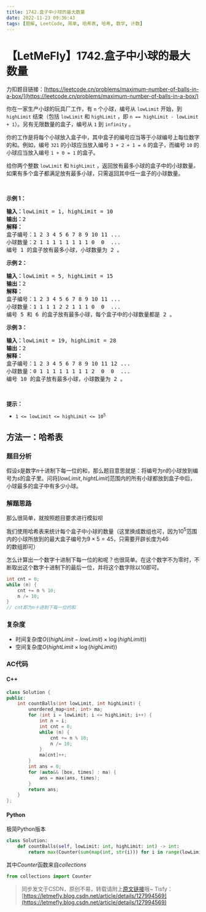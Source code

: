 ```yaml
---
title: 1742.盒子中小球的最大数量
date: 2022-11-23 09:36:43
tags: [题解, LeetCode, 简单, 哈希表, 哈希, 数学, 计数]
---
```


# 【LetMeFly】1742.盒子中小球的最大数量

力扣题目链接：[https://leetcode.cn/problems/maximum-number-of-balls-in-a-box/](https://leetcode.cn/problems/maximum-number-of-balls-in-a-box/)

<p>你在一家生产小球的玩具厂工作，有 <code>n</code> 个小球，编号从 <code>lowLimit</code> 开始，到 <code>highLimit</code> 结束（包括 <code>lowLimit</code> 和 <code>highLimit</code> ，即 <code>n == highLimit - lowLimit + 1</code>）。另有无限数量的盒子，编号从 <code>1</code> 到 <code>infinity</code> 。</p>

<p>你的工作是将每个小球放入盒子中，其中盒子的编号应当等于小球编号上每位数字的和。例如，编号 <code>321</code> 的小球应当放入编号 <code>3 + 2 + 1 = 6</code> 的盒子，而编号 <code>10</code> 的小球应当放入编号 <code>1 + 0 = 1</code> 的盒子。</p>

<p>给你两个整数 <code>lowLimit</code> 和 <code>highLimit</code> ，返回放有最多小球的盒子中的小球数量<em>。</em>如果有多个盒子都满足放有最多小球，只需返回其中任一盒子的小球数量。</p>

<p> </p>

<p><strong>示例 1：</strong></p>

<pre>
<strong>输入：</strong>lowLimit = 1, highLimit = 10
<strong>输出：</strong>2
<strong>解释：</strong>
盒子编号：1 2 3 4 5 6 7 8 9 10 11 ...
小球数量：2 1 1 1 1 1 1 1 1 0  0  ...
编号 1 的盒子放有最多小球，小球数量为 2 。</pre>

<p><strong>示例 2：</strong></p>

<pre>
<strong>输入：</strong>lowLimit = 5, highLimit = 15
<strong>输出：</strong>2
<strong>解释：</strong>
盒子编号：1 2 3 4 5 6 7 8 9 10 11 ...
小球数量：1 1 1 1 2 2 1 1 1 0  0  ...
编号 5 和 6 的盒子放有最多小球，每个盒子中的小球数量都是 2 。
</pre>

<p><strong>示例 3：</strong></p>

<pre>
<strong>输入：</strong>lowLimit = 19, highLimit = 28
<strong>输出：</strong>2
<strong>解释：</strong>
盒子编号：1 2 3 4 5 6 7 8 9 10 11 12 ...
小球数量：0 1 1 1 1 1 1 1 1 2  0  0  ...
编号 10 的盒子放有最多小球，小球数量为 2 。
</pre>

<p> </p>

<p><strong>提示：</strong></p>

<ul>
	<li><code>1 <= lowLimit <= highLimit <= 10<sup>5</sup></code></li>
</ul>


    
## 方法一：哈希表

### 题目分析

假设$s$是数字$n$十进制下每一位的和，那么题目意思就是：将编号为$n$的小球放到编号为$s$的盒子里。问将$[lowLimit, hightLimit]$范围内的所有小球都放到盒子中后，小球最多的盒子中有多少小球。

### 解题思路

那么很简单，就按照题目要求进行模拟呗

我们使用哈希表来统计每个盒子中小球的数量（这里换成数组也可，因为$10^5$范围内的小球所放到的最大盒子编号为$9\times5=45$，只需要开辟长度为$46$的数组即可）

怎么计算出一个数字十进制下每一位的和呢？也很简单。在这个数字不为零时，不断取出这个数字十进制下的最后一位，并将这个数字除以$10$即可。

```cpp
int cnt = 0;
while (n) {
	cnt += n % 10;
	n /= 10;
}
// cnt即为n十进制下每一位的和
```

### 复杂度

+ 时间复杂度$O((highLimit - lowLimit)\times \log(highLimit))$
+ 空间复杂度$O(hightLimit\times \log(highLimit))$

### AC代码

#### C++

```cpp
class Solution {
public:
    int countBalls(int lowLimit, int highLimit) {
        unordered_map<int, int> ma;
        for (int i = lowLimit; i <= highLimit; i++) {
            int n = i;
            int cnt = 0;
            while (n) {
                cnt += n % 10;
                n /= 10;
            }
            ma[cnt]++;
        }
        int ans = 0;
        for (auto&& [box, times] : ma) {
            ans = max(ans, times);
        }
        return ans;
    }
};
```

#### Python

极简Python版本

```python
class Solution:
    def countBalls(self, lowLimit: int, highLimit: int) -> int:
        return max(Counter(sum(map(int, str(i))) for i in range(lowLimit, highLimit + 1)).values())
```

其中$Counter$函数来自$collections$

```python
from collections import Counter
```

> 同步发文于CSDN，原创不易，转载请附上[原文链接](https://leetcode.letmefly.xyz/2022/11/23/LeetCode%201742.%E7%9B%92%E5%AD%90%E4%B8%AD%E5%B0%8F%E7%90%83%E7%9A%84%E6%9C%80%E5%A4%A7%E6%95%B0%E9%87%8F/)哦~
> Tisfy：[https://letmefly.blog.csdn.net/article/details/127994569](https://letmefly.blog.csdn.net/article/details/127994569)
